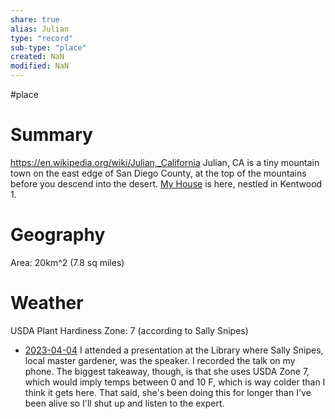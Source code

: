 ```yaml
---
share: true
alias: Julian
type: "record"
sub-type: "place"
created: NaN 
modified: NaN
---
```

 #place

# Summary
https://en.wikipedia.org/wiki/Julian,_California
Julian, CA is a tiny mountain town on the east edge of San Diego County, at the top of the mountains before you descend into the desert. [My House](./My%20House.md) is here, nestled in Kentwood 1. 

# Geography
Area: 20km^2 (7.8 sq miles)


# Weather


USDA Plant Hardiness Zone: 
7 (according to Sally Snipes)




- [2023-04-04](../../00%20-%20Life%20Management%20System/09%20-%20Daily%20Notes/2023-04-04.md) I attended a presentation at the Library where Sally Snipes, local master gardener, was the speaker. I recorded the talk on my phone. The biggest takeaway, though, is that she uses USDA Zone 7, which would imply temps between 0 and 10 F, which is way colder than I think it gets here. That said, she's been doing this for longer than I've been alive so I'll shut up and listen to the expert.